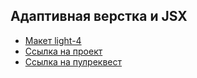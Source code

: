 ## Адаптивная верстка и JSX

* [Макет light-4](https://www.figma.com/file/xohRrGyr1FsVPL2rGpchM0/light-4?node-id=41057%3A10164&mode=dev)
* [Ссылка на проект](https://yourmovies.nomoreparties.co/)
* [Ссылка на пулреквест](https://github.com/NikaPanika/movies-explorer-frontend/pull/2)
